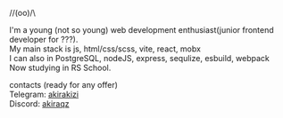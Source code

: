 //\(oo)/\\  

I'm a young (not so young) web development enthusiast(junior frontend developer for ???).  
My main stack is js, html/css/scss, vite, react, mobx  
I can also in PostgreSQL, nodeJS, express, sequlize, esbuild, webpack   
Now studying in RS School.

contacts (ready for any offer)  
Telegram: [akirakizi](https://t.me/akirakizi)  
Discord: [akiraqz](discordapp.com/users/UserID)
